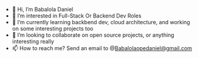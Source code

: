 - 👋 Hi, I’m Babalola Daniel
- 👀 I’m interested in Full-Stack Or Backend Dev Roles
- 🌱 I’m currently learning backbend dev, cloud architecture, and working on some interesting projects too
- 💞️ I’m looking to collaborate on open source projects, or anything interesting really 
- 📫 How to reach me? Send an email to @Babalolaopedaniel@gmail.com

<!---
BabalolaBrainiac/BabalolaBrainiac is a ✨ special ✨ repository because its `README.md` (this file) appears on your GitHub profile.
You can click the Preview link to take a look at your changes.
--->
